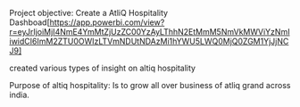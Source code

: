 Project objective:
Create a AtliQ Hospitality Dashboad[https://app.powerbi.com/view?r=eyJrIjoiMjI4NmE4YmMtZjUzZC00YzAyLThhN2EtMmM5NmVkMWViYzNmIiwidCI6ImM2ZTU0OWIzLTVmNDUtNDAzMi1hYWU5LWQ0MjQ0ZGM1YjJjNCJ9]

created various types of insight on altiq hospitality

Purpose of altiq hospitality: Is to grow all over business of atliq grand across india.


